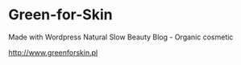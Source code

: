 # Green-for-Skin
Made with Wordpress
Natural Slow Beauty Blog - Organic cosmetic

http://www.greenforskin.pl
